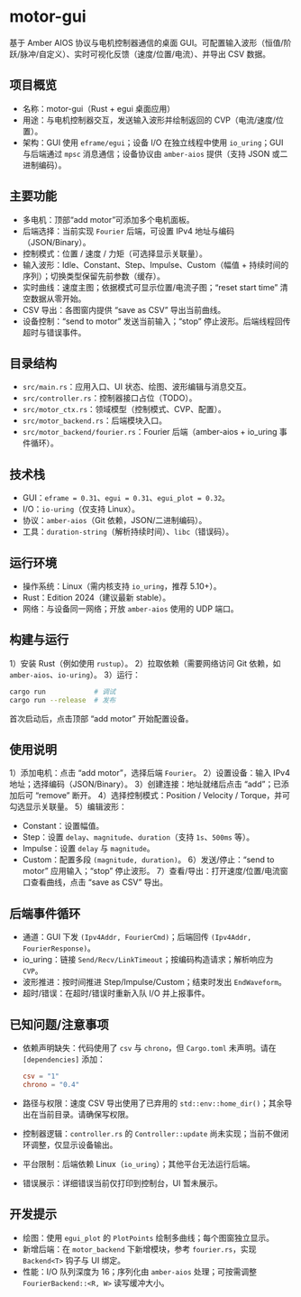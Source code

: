 # motor-gui

基于 Amber AIOS 协议与电机控制器通信的桌面 GUI。可配置输入波形（恒值/阶跃/脉冲/自定义）、实时可视化反馈（速度/位置/电流）、并导出 CSV 数据。

## 项目概览

- 名称：motor-gui（Rust + egui 桌面应用）
- 用途：与电机控制器交互，发送输入波形并绘制返回的 CVP（电流/速度/位置）。
- 架构：GUI 使用 `eframe/egui`；设备 I/O 在独立线程中使用 `io_uring`；GUI 与后端通过 `mpsc` 消息通信；设备协议由 `amber-aios` 提供（支持 JSON 或二进制编码）。

## 主要功能

- 多电机：顶部“add motor”可添加多个电机面板。
- 后端选择：当前实现 `Fourier` 后端，可设置 IPv4 地址与编码（JSON/Binary）。
- 控制模式：位置 / 速度 / 力矩（可选择显示关联量）。
- 输入波形：Idle、Constant、Step、Impulse、Custom（幅值 + 持续时间的序列）；切换类型保留先前参数（缓存）。
- 实时曲线：速度主图；依据模式可显示位置/电流子图；“reset start time” 清空数据从零开始。
- CSV 导出：各图窗内提供 “save as CSV” 导出当前曲线。
- 设备控制：“send to motor” 发送当前输入；“stop” 停止波形。后端线程回传超时与错误事件。

## 目录结构

- `src/main.rs`：应用入口、UI 状态、绘图、波形编辑与消息交互。
- `src/controller.rs`：控制器接口占位（TODO）。
- `src/motor_ctx.rs`：领域模型（控制模式、CVP、配置）。
- `src/motor_backend.rs`：后端模块入口。
- `src/motor_backend/fourier.rs`：Fourier 后端（amber-aios + io_uring 事件循环）。

## 技术栈

- GUI：`eframe = 0.31`、`egui = 0.31`、`egui_plot = 0.32`。
- I/O：`io-uring`（仅支持 Linux）。
- 协议：`amber-aios`（Git 依赖，JSON/二进制编码）。
- 工具：`duration-string`（解析持续时间）、`libc`（错误码）。

## 运行环境

- 操作系统：Linux（需内核支持 `io_uring`，推荐 5.10+）。
- Rust：Edition 2024（建议最新 stable）。
- 网络：与设备同一网络；开放 `amber-aios` 使用的 UDP 端口。

## 构建与运行

1）安装 Rust（例如使用 `rustup`）。
2）拉取依赖（需要网络访问 Git 依赖，如 `amber-aios`、`io-uring`）。
3）运行：

```bash
cargo run            # 调试
cargo run --release  # 发布
```

首次启动后，点击顶部 “add motor” 开始配置设备。

## 使用说明

1）添加电机：点击 “add motor”，选择后端 `Fourier`。
2）设置设备：输入 IPv4 地址；选择编码（JSON/Binary）。
3）创建连接：地址就绪后点击 “add”；已添加后可 “remove” 断开。
4）选择控制模式：Position / Velocity / Torque，并可勾选显示关联量。
5）编辑波形：
   - Constant：设置幅值。
   - Step：设置 `delay`、`magnitude`、`duration`（支持 `1s`、`500ms` 等）。
   - Impulse：设置 `delay` 与 `magnitude`。
   - Custom：配置多段 `(magnitude, duration)`。
6）发送/停止：“send to motor” 应用输入；“stop” 停止波形。
7）查看/导出：打开速度/位置/电流窗口查看曲线，点击 “save as CSV” 导出。

## 后端事件循环

- 通道：GUI 下发 `(Ipv4Addr, FourierCmd)`；后端回传 `(Ipv4Addr, FourierResponse)`。
- io_uring：链接 `Send/Recv/LinkTimeout`；按编码构造请求；解析响应为 `CVP`。
- 波形推进：按时间推进 Step/Impulse/Custom；结束时发出 `EndWaveform`。
- 超时/错误：在超时/错误时重新入队 I/O 并上报事件。

## 已知问题/注意事项

- 依赖声明缺失：代码使用了 `csv` 与 `chrono`，但 `Cargo.toml` 未声明。请在 `[dependencies]` 添加：

  ```toml
  csv = "1"
  chrono = "0.4"
  ```

- 路径与权限：速度 CSV 导出使用了已弃用的 `std::env::home_dir()`；其余导出在当前目录。请确保写权限。
- 控制器逻辑：`controller.rs` 的 `Controller::update` 尚未实现；当前不做闭环调整，仅显示设备输出。
- 平台限制：后端依赖 Linux（`io_uring`）；其他平台无法运行后端。
- 错误展示：详细错误当前仅打印到控制台，UI 暂未展示。

## 开发提示

- 绘图：使用 `egui_plot` 的 `PlotPoints` 绘制多曲线；每个图窗独立显示。
- 新增后端：在 `motor_backend` 下新增模块，参考 `fourier.rs`，实现 `Backend<T>` 钩子与 UI 绑定。
- 性能：I/O 队列深度为 16；序列化由 `amber-aios` 处理；可按需调整 `FourierBackend::<R, W>` 读写缓冲大小。
